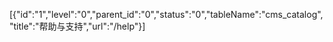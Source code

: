 [{"id":"1","level":"0","parent_id":"0","status":"0","tableName":"cms_catalog","title":"帮助与支持","url":"/help"}]